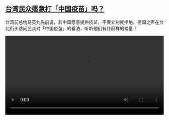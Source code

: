 <!--1613728413000-->
[台湾民众愿意打「中国疫苗」吗？](https://www.dw.com/zh/%E5%8F%B0%E6%B9%BE%E6%B0%91%E4%BC%97%E6%84%BF%E6%84%8F%E6%89%93%E3%80%8C%E4%B8%AD%E5%9B%BD%E7%96%AB%E8%8B%97%E3%80%8D%E5%90%97%EF%BC%9F/a-56623061)
------

<p>台湾前总统马英九先前说，若中国愿意提供疫苗，不要立刻就拒绝。德国之声在台北街头访问民众对「中国疫苗」的看法，听听他们有什麽样的考量？</small></p><video src="https://tvdownloaddw-a.akamaihd.net/dwtv_video/flv/vdt_zh/2021/bchi210219_001_6f3a5china-vaccine_sd_sor.mp4" controls style="width:100%"></video>
